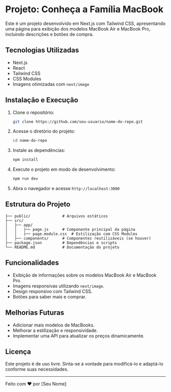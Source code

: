 # Projeto: Conheça a Família MacBook

Este é um projeto desenvolvido em Next.js com Tailwind CSS, apresentando uma página para exibição dos modelos MacBook Air e MacBook Pro, incluindo descrições e botões de compra.

## Tecnologias Utilizadas

- Next.js
- React
- Tailwind CSS
- CSS Modules
- Imagens otimizadas com `next/image`

## Instalação e Execução

1. Clone o repositório:
   ```sh
   git clone https://github.com/seu-usuario/nome-do-repo.git
   ```

2. Acesse o diretório do projeto:
   ```sh
   cd nome-do-repo
   ```

3. Instale as dependências:
   ```sh
   npm install
   ```

4. Execute o projeto em modo de desenvolvimento:
   ```sh
   npm run dev
   ```

5. Abra o navegador e acesse `http://localhost:3000`

## Estrutura do Projeto

```
├── public/              # Arquivos estáticos
├── src/
│   ├── app/
│   │   ├── page.js      # Componente principal da página
│   │   ├── page.module.css  # Estilização com CSS Modules
│   ├── components/      # Componentes reutilizáveis (se houver)
├── package.json         # Dependências e scripts
└── README.md            # Documentação do projeto
```

## Funcionalidades

- Exibição de informações sobre os modelos MacBook Air e MacBook Pro.
- Imagens responsivas utilizando `next/image`.
- Design responsivo com Tailwind CSS.
- Botões para saber mais e comprar.

## Melhorias Futuras

- Adicionar mais modelos de MacBooks.
- Melhorar a estilização e responsividade.
- Implementar uma API para atualizar os preços dinamicamente.

## Licença

Este projeto é de uso livre. Sinta-se à vontade para modificá-lo e adaptá-lo conforme suas necessidades.

---

Feito com ❤ por [Seu Nome]

